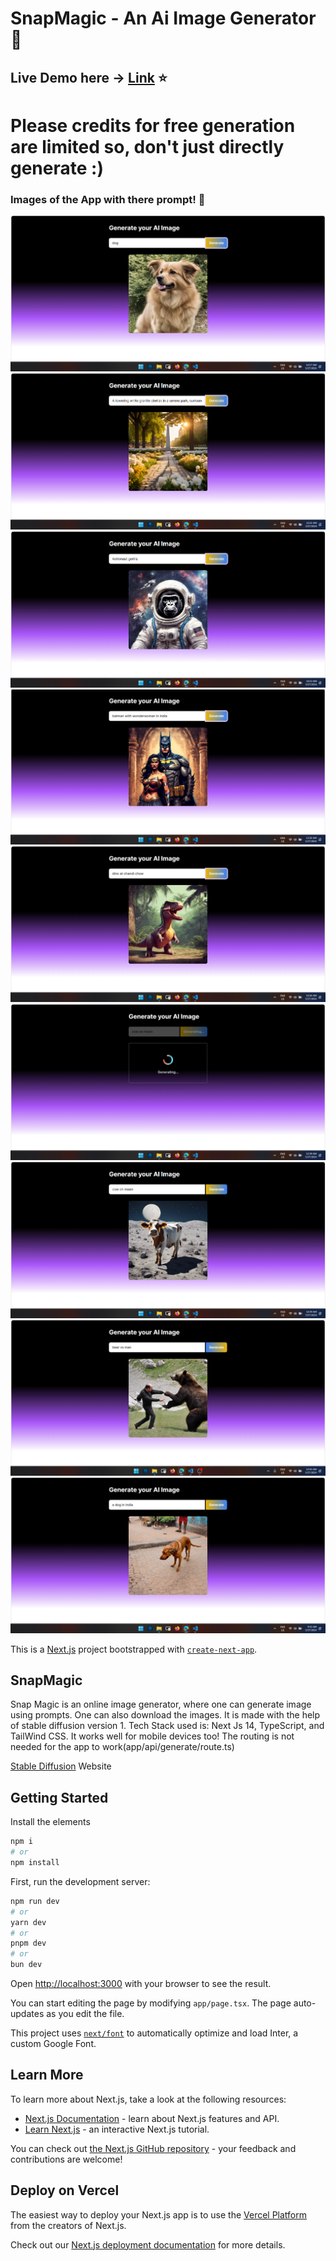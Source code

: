 # SnapMagic - An Ai Image Generator :tada:

## Live Demo here  -> [Link](https://snap-magic-m9pyg204i-neel-max-cpus-projects.vercel.app/) ⭐

# Please credits for free generation are limited so, don't just directly generate :)

### Images of the App with there prompt! :memo:
![Image 1](https://github.com/Neel-max-cpu/SnapMagic/blob/main/public/image/1.png?raw=true)
![Image 2](https://github.com/Neel-max-cpu/SnapMagic/blob/main/public/image/2.png?raw=true)
![Image 3](https://github.com/Neel-max-cpu/SnapMagic/blob/main/public/image/3.png?raw=true)
![Image 4](https://github.com/Neel-max-cpu/SnapMagic/blob/main/public/image/4.png?raw=true)
![Image 5](https://github.com/Neel-max-cpu/SnapMagic/blob/main/public/image/5.png?raw=true)
![Image 6](https://github.com/Neel-max-cpu/SnapMagic/blob/main/public/image/6.png?raw=true)
![Image 7](https://github.com/Neel-max-cpu/SnapMagic/blob/main/public/image/7.png?raw=true)
![Image 8](https://github.com/Neel-max-cpu/SnapMagic/blob/main/public/image/8.png?raw=true)
![Image 9](https://github.com/Neel-max-cpu/SnapMagic/blob/main/public/image/9.png?raw=true)


This is a [Next.js](https://nextjs.org/) project bootstrapped with [`create-next-app`](https://github.com/vercel/next.js/tree/canary/packages/create-next-app).


## SnapMagic
Snap Magic is an online image generator, where one can generate image using prompts. One can also download the images. It is made with the help of stable diffusion version 1. Tech Stack used is: Next Js 14, TypeScript, and TailWind CSS. It works well for mobile devices too! The routing is not needed for the app to work(app/api/generate/route.ts)

[Stable Diffusion](https://stability.ai/) Website

## Getting Started
Install the elements 
```bash
npm i 
# or 
npm install
```
First, run the development server:

```bash
npm run dev
# or
yarn dev
# or
pnpm dev
# or
bun dev
```

Open [http://localhost:3000](http://localhost:3000) with your browser to see the result.

You can start editing the page by modifying `app/page.tsx`. The page auto-updates as you edit the file.

This project uses [`next/font`](https://nextjs.org/docs/basic-features/font-optimization) to automatically optimize and load Inter, a custom Google Font.

## Learn More

To learn more about Next.js, take a look at the following resources:

- [Next.js Documentation](https://nextjs.org/docs) - learn about Next.js features and API.
- [Learn Next.js](https://nextjs.org/learn) - an interactive Next.js tutorial.

You can check out [the Next.js GitHub repository](https://github.com/vercel/next.js/) - your feedback and contributions are welcome!

## Deploy on Vercel

The easiest way to deploy your Next.js app is to use the [Vercel Platform](https://vercel.com/new?utm_medium=default-template&filter=next.js&utm_source=create-next-app&utm_campaign=create-next-app-readme) from the creators of Next.js.

Check out our [Next.js deployment documentation](https://nextjs.org/docs/deployment) for more details.
